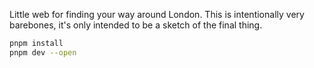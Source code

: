 Little web for finding your way around London. This is intentionally very barebones, it's only intended to be a sketch of the final thing.

```bash
pnpm install
pnpm dev --open
```
